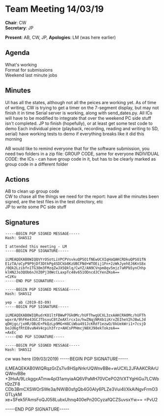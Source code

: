 Team Meeting 14/03/19
===

<!-- remember two spaces at end of line to break onto a new line -->
**Chair**: CW  
**Secretary**: JP

**Present**: AB, CW, JP, 
**Apologies**: LM (was here earlier)

## Agenda
What's working  
Format for submissions  
Weekend last minute jobs  
## Minutes

UI has all the states, although not all the peices are working yet. As of time of writing, CW is trying to get a timer on the 7-segment display, but may not finish it in time
Serial server is working, along with send_dates.py. All ICs will have to be modified to integrate that over the weekend
PC side stuff isn't completed. JP to finish (hopefully), or at least get some test code to demo
Each individual piece (playback, recording, reading and writing to SD, serial) have working tests to demo if everything breaks like it did this morning

AB would like to remind everyone that for the software submission, you need two folders in a zip file: GROUP CODE, same for everyone
INDIVIDUAL CODE: the ICs - can have group code in it, but has to be clearly marked as group code in a different folder

<!-- ## Any other business -->

## Actions
 
AB to clean up group code  
CW to chase all the things we need for the report: have all the minutes been signed, are the test files in the test directory, etc  
JP to write some PC side stuff  

## Signatures
<!-- 
	Paste in entire GPG signed messages here 
	Messages should have initials and date
	Signatures should be surrounded with triple backticks (on their own line) and the full signature block should be copied. For example:
	```
	-----BEGIN PGP SIGNED MESSAGE-----
		...
	-----END PGP SIGNATURE-----
	```
-->

```
-----BEGIN PGP SIGNED MESSAGE-----
Hash: SHA512

I attended this meeting - LM
-----BEGIN PGP SIGNATURE-----

iLMEAQEKAB0WIQQVYrOSotLiVPCPVsvkuQPSO1fNEwUCXIqHaQAKCRDkuQPSO1fN
E1zTA/oCyP9P9jDf3DtkPg4SDCkb8KzUBCFNd+WTOEij1Fn+2zWkJyehEJ6KnS8x
/0Qk2Lzibfn1TG38m3FMzqZwJX5Qklq/CwYZ/AN9CVnpm8qv5mjz7aRPb5ynChhp
klHN2Jo3QOb6nJVZ0Pj30WcCLaxpTc48v651ODncdJCYenZKoA==
=CzKu
-----END PGP SIGNATURE-----
```
```
-----BEGIN PGP SIGNED MESSAGE-----
Hash: SHA512

yep - ab (2019-03-09)
-----BEGIN PGP SIGNATURE-----

iLMEAQEKAB0WIQRudrKO1ltFBWwP7Gk0Mc/hUFThwgUCXL3zxAAKCRA0Mc/hUFTh
wpxrA/9hFKe43GCJTbsxuC8tZeAXlrcx1o/hwZNqjNR4b1iKrxZEIheV2hJ8wLJd
qDHjgc/jxHR/OBzE+PkQzLp9MG+H8CiWba491JcKRdf1ezwO/8kUekWri1+7csjD
boJd6gfRtE8vuN4V4cpih3frz+AHCsPPHmcjN8XJ98ekTokzeA==
=AxEc
-----END PGP SIGNATURE-----
```

```
-----BEGIN PGP SIGNED MESSAGE-----
Hash: SHA512
```
cw was here (09/03/2019)
-----BEGIN PGP SIGNATURE-----

iLMEAQEKAB0WIQRqzGrZs7iv8HSpNrkrUQWnvBBe+wUCXL2JFAAKCRArUQWnvBBe
+3HvA/9LckggxATmw4pl31amyiaAQ6VPaMH70VCePO2IVXTYgHiGu7LCWbtQzZF8
CDb3BmCXSWOrSWe3a/NWiB0sfgQb4G0AIy6PLZe3Vui4I/XkAiNgvFrmO3GTLykM
xe+SFek5FAmsFoQJ058LubxUhnq400ePn20CyzafQCZSuvsxYw==
=PvU2

-----END PGP SIGNATURE-----
```

